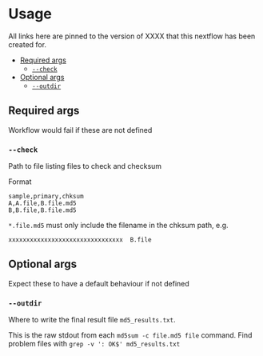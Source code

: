 # Usage <!-- omit in toc -->

All links here are pinned to the version of XXXX that this nextflow has been created for.

- [Required args](#required-args)
  - [`--check`](#--check)
- [Optional args](#optional-args)
  - [`--outdir`](#--outdir)

## Required args

Workflow would fail if these are not defined

### `--check`

Path to file listing files to check and checksum

Format

```
sample,primary,chksum
A,A.file,B.file.md5
B,B.file,B.file.md5
```

`*.file.md5` must only include the filename in the chksum path, e.g.

```
xxxxxxxxxxxxxxxxxxxxxxxxxxxxxxxx  B.file
```

## Optional args

Expect these to have a default behaviour if not defined

### `--outdir`

Where to write the final result file `md5_results.txt`.

This is the raw stdout from each `md5sum -c file.md5 file` command.  Find problem files with `grep -v ': OK$' md5_results.txt`
